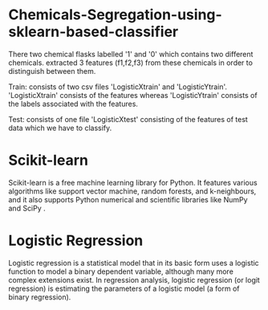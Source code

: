 # Chemicals-Segregation-using-sklearn-based-classifier

There two chemical flasks labelled '1' and '0' which contains two different chemicals. extracted 3 features (f1,f2,f3) from these chemicals in order to distinguish between them.

Train: consists of two csv files 'LogisticXtrain' and 'LogisticYtrain'. 'LogisticXtrain' consists of the features whereas 'LogisticYtrain' consists of the labels associated with the features.

Test: consists of one file 'LogisticXtest' consisting of the features of test data which we have to classify.

# Scikit-learn

Scikit-learn is a free machine learning library for Python. It features various algorithms like support vector machine, random forests, and k-neighbours, and it also supports Python numerical and scientific libraries like NumPy and SciPy .

# Logistic Regression

Logistic regression is a statistical model that in its basic form uses a logistic function to model a binary dependent variable, although many more complex extensions exist. In regression analysis, logistic regression (or logit regression) is estimating the parameters of a logistic model (a form of binary regression).
